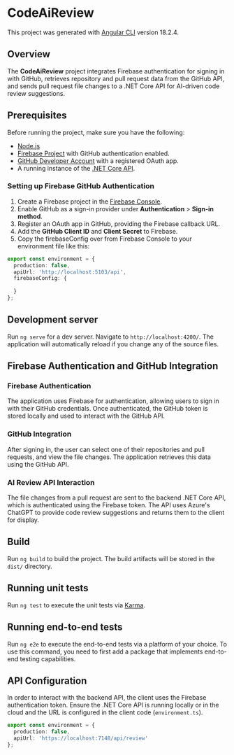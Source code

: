 # CodeAiReview

This project was generated with [Angular CLI](https://github.com/angular/angular-cli) version 18.2.4.

## Overview

The **CodeAiReview** project integrates Firebase authentication for signing in with GitHub, retrieves repository and pull request data from the GitHub API, and sends pull request file changes to a .NET Core API for AI-driven code review suggestions.

## Prerequisites

Before running the project, make sure you have the following:
- [Node.js](https://nodejs.org/)
- [Firebase Project](https://firebase.google.com/) with GitHub authentication enabled.
- [GitHub Developer Account](https://github.com/settings/developers) with a registered OAuth app.
- A running instance of the [.NET Core API](https://github.com/yourusername/code-review-api).

### Setting up Firebase GitHub Authentication

1. Create a Firebase project in the [Firebase Console](https://console.firebase.google.com/).
2. Enable GitHub as a sign-in provider under **Authentication** > **Sign-in method**.
3. Register an OAuth app in GitHub, providing the Firebase callback URL.
4. Add the **GitHub Client ID** and **Client Secret** to Firebase.
5. Copy the firebaseConfig over from Firebase Console to your environment file like this:
```typescript
export const environment = {
  production: false,
  apiUrl: 'http://localhost:5103/api',
  firebaseConfig: {
    
  }
};
```


## Development server

Run `ng serve` for a dev server. Navigate to `http://localhost:4200/`. The application will automatically reload if you change any of the source files.

## Firebase Authentication and GitHub Integration

### Firebase Authentication
The application uses Firebase for authentication, allowing users to sign in with their GitHub credentials. Once authenticated, the GitHub token is stored locally and used to interact with the GitHub API.

### GitHub Integration
After signing in, the user can select one of their repositories and pull requests, and view the file changes. The application retrieves this data using the GitHub API.

### AI Review API Interaction
The file changes from a pull request are sent to the backend .NET Core API, which is authenticated using the Firebase token. The API uses Azure's ChatGPT to provide code review suggestions and returns them to the client for display.

## Build

Run `ng build` to build the project. The build artifacts will be stored in the `dist/` directory.

## Running unit tests

Run `ng test` to execute the unit tests via [Karma](https://karma-runner.github.io).

## Running end-to-end tests

Run `ng e2e` to execute the end-to-end tests via a platform of your choice. To use this command, you need to first add a package that implements end-to-end testing capabilities.

## API Configuration

In order to interact with the backend API, the client uses the Firebase authentication token. Ensure the .NET Core API is running locally or in the cloud and the URL is configured in the client code (`environment.ts`).

```typescript
export const environment = {
  production: false,
  apiUrl: 'https://localhost:7148/api/review'
};
